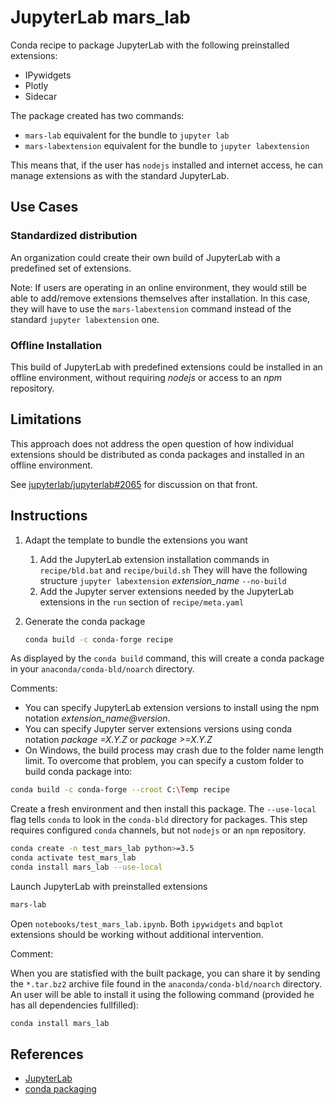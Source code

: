 # JupyterLab mars_lab

Conda recipe to package JupyterLab with the following preinstalled extensions:

- IPywidgets
- Plotly
- Sidecar

The package created has two commands:

* `mars-lab` equivalent for the bundle to `jupyter lab`
* `mars-labextension` equivalent for the bundle to `jupyter labextension`

This means that, if the user has `nodejs` installed and internet access, he can manage
extensions as with the standard JupyterLab.

## Use Cases

### Standardized distribution

An organization could create their own build of JupyterLab with a predefined
set of extensions.

Note: If users are operating in an online environment, they 
would still be able to add/remove extensions themselves after installation.
In this case, they will have to use the `mars-labextension` command instead of the standard `jupyter labextension` one.

### Offline Installation

This build of JupyterLab with predefined extensions could be installed in an 
offline environment, without requiring *nodejs* or access to an
*npm* repository.

## Limitations

This approach does not address the open question of how individual extensions 
should be distributed as conda packages and installed in an offline 
environment.

See [jupyterlab/jupyterlab#2065](https://github.com/jupyterlab/jupyterlab/issues/2065)
for discussion on that front.

## Instructions

1. Adapt the template to bundle the extensions you want
    1. Add the JupyterLab extension installation commands in `recipe/bld.bat` and `recipe/build.sh`
    They will have the following structure `jupyter labextension` *extension_name* `--no-build`
    1. Add the Jupyter server extensions needed by the JupyterLab extensions in the `run` section of `recipe/meta.yaml`

1. Generate the conda package

    ```bash
    conda build -c conda-forge recipe
    ```

As displayed by the `conda build` command, this will create a conda package in your `anaconda/conda-bld/noarch` directory.

Comments:

* You can specify JupyterLab extension versions to install using the npm notation *extension_name@version*.
* You can specify Jupyter server extensions versions using conda notation *package =X.Y.Z* or *package >=X.Y.Z*
* On Windows, the build process may crash due to the folder name length limit. To overcome that problem, you
can specify a custom folder to build conda package into:

```bash
conda build -c conda-forge --croot C:\Temp recipe
```

Create a fresh environment and then install this package. The `--use-local` flag
tells `conda` to look in the `conda-bld` directory for packages. This step requires
configured `conda` channels, but not `nodejs` or an `npm` repository.

```bash
conda create -n test_mars_lab python>=3.5
conda activate test_mars_lab
conda install mars_lab --use-local
```

Launch JupyterLab with preinstalled extensions

```bash
mars-lab
```

Open `notebooks/test_mars_lab.ipynb`. Both `ipywidgets` and `bqplot`
extensions should be working without additional intervention.

Comment: 

When you are statisfied with the built package, you can share it 
by sending the `*.tar.bz2` archive file found in the `anaconda/conda-bld/noarch` directory. An user will be able to install it
using the following command (provided he has all dependencies fullfilled):

```bash
conda install mars_lab
```

## References

* [JupyterLab](https://jupyterlab.readthedocs.io/en/stable)
* [conda packaging](https://conda.io/docs/user-guide/tasks/building-packages/index.html)